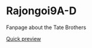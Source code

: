 # Rajongoi9A-D
Fanpage about the Tate Brothers

[Quick preview](https://rawcdn.githack.com/FolDoma/Rajongoi9A-D/3dafcf2ad707b01b4917a21e102b137f1b0e5d3d/index.html)
